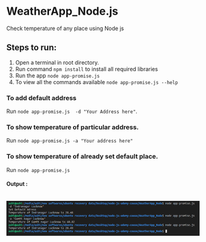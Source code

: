 # WeatherApp_Node.js
Check temperature of any place using Node js

## Steps to run:
1. Open a terminal in root directory.
2. Run command `npm install` to install all required libraries
3. Run the app `node app-promise.js`
4. To view all the commands available `node app-promise.js --help`

### To add default address
Run `node app-promise.js  -d "Your Address here"`.
### To show temperature of particular address.
Run `node app-promise.js -a "Your address here"`
### To show temperature of already set default place.
Run `node app-promise.js`

#### Output :
</br><img src="https://github.com/ashiagarwal73/WeatherApp_Node/blob/master/output.png" width="1000" alt="output"></br>
